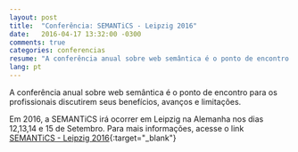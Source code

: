 ```yaml
---
layout: post
title:  "Conferência: SEMANTiCS - Leipzig 2016"
date:   2016-04-17 13:32:00 -0300
comments: true
categories: conferencias
resume: "A conferência anual sobre web semântica é o ponto de encontro para os profissionais discutirem seus benefícios, avanços e limitações [...]"
lang: pt
---
```


A conferência anual sobre web semântica é o ponto de encontro para os profissionais discutirem seus benefícios, avanços e limitações.


Em 2016, a  SEMANTiCS irá ocorrer em Leipzig na Alemanha nos dias 12,13,14 e 15 de Setembro. 
Para mais informações, acesse o link [SEMANTiCS - Leipzig 2016](http://2016.semantics.cc/){:target="_blank"}

